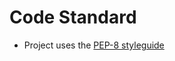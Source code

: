Code Standard
=============

* Project uses the [PEP-8 styleguide](https://www.python.org/dev/peps/pep-0008/)
